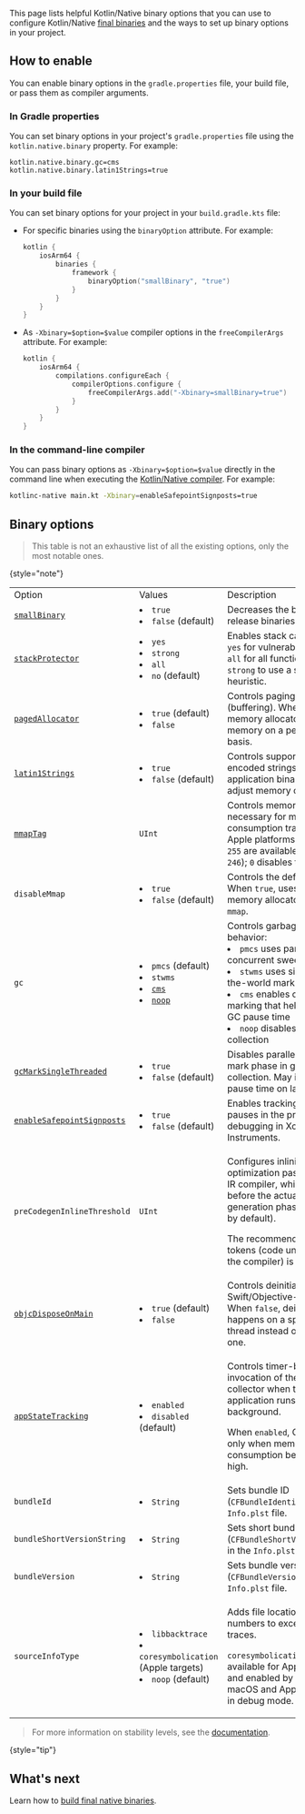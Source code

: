 [//]: # (title: Kotlin/Native binary options)

This page lists helpful Kotlin/Native binary options that you can use to configure Kotlin/Native [final binaries](https://www.jetbrains.com/help/kotlin-multiplatform-dev/multiplatform-build-native-binaries.html)
and the ways to set up binary options in your project.

## How to enable

You can enable binary options in the `gradle.properties` file, your build file, or pass them as compiler arguments.

### In Gradle properties

You can set binary options in your project's `gradle.properties` file using the `kotlin.native.binary` property. For example:

```none
kotlin.native.binary.gc=cms
kotlin.native.binary.latin1Strings=true
```

### In your build file

You can set binary options for your project in your `build.gradle.kts` file:

* For specific binaries using the `binaryOption` attribute. For example:

  ```kotlin
  kotlin {
      iosArm64 {
          binaries {
              framework {
                  binaryOption("smallBinary", "true")
              }
          }
      }
  }
  ```

* As `-Xbinary=$option=$value` compiler options in the `freeCompilerArgs` attribute. For example:

  ```kotlin
  kotlin {
      iosArm64 {
          compilations.configureEach {
              compilerOptions.configure {
                  freeCompilerArgs.add("-Xbinary=smallBinary=true")
              }
          }
      }
  }
  ```

### In the command-line compiler

You can pass binary options as `-Xbinary=$option=$value` directly in the command line when executing
the [Kotlin/Native compiler](native-get-started.md#using-the-command-line-compiler).
For example:

```bash
kotlinc-native main.kt -Xbinary=enableSafepointSignposts=true
```

## Binary options

> This table is not an exhaustive list of all the existing options, only the most notable ones.
>
{style="note"}

<table column-width="fixed">
    <tr>
        <td width="240">Option</td>
        <td width="170">Values</td>
        <td>Description</td>
        <td width="110">Status</td>
    </tr>
    <tr>
        <td><a href="whatsnew-eap.md#smaller-binary-size-for-release-binaries"><code>smallBinary</code></a></td>
        <td>
            <list>
                <li><code>true</code></li>
                <li><code>false</code> (default)</li>
            </list>
        </td>
        <td>Decreases the binary size for release binaries.</td>
        <td>Experimental since 2.2.20</td>
    </tr>
    <tr>
        <td><a href="whatsnew-eap.md#support-for-stack-canaries-in-binaries"><code>stackProtector</code></a></td>
        <td>
            <list>
                <li><code>yes</code></li>
                <li><code>strong</code></li>
                <li><code>all</code></li>
                <li><code>no</code> (default)</li>
            </list>
        </td>
        <td>Enables stack canaries: use <code>yes</code> for vulnerable functions, <code>all</code> for all functions, and <code>strong</code> to use a stronger heuristic.</td>
        <td>Available since 2.2.20</td>
    </tr>
    <tr>
        <td><a href="native-memory-manager.md#disable-allocator-paging"><code>pagedAllocator</code></a></td>
        <td>
            <list>
                <li><code>true</code> (default)</li>
                <li><code>false</code></li>
            </list>
        </td>
        <td>Controls paging of allocations (buffering). When <code>false</code>, the memory allocator reserves memory on a per-object basis.</td>
        <td>Experimental since 2.2.0</td>
    </tr>
    <tr>
        <td><a href="native-memory-manager.md#enable-support-for-latin-1-strings"><code>latin1Strings</code></a></td>
        <td>
            <list>
                <li><code>true</code></li>
                <li><code>false</code> (default)</li>
            </list>
        </td>
        <td>Controls support for Latin-1-encoded strings to reduce application binary size and adjust memory consumption.</td>
        <td>Experimental since 2.2.0</td>
    </tr>
    <tr>
        <td><a href="native-memory-manager.md#track-memory-consumption-on-apple-platforms"><code>mmapTag</code></a></td>
        <td><code>UInt</code></td>
        <td>Controls memory tagging, necessary for memory consumption tracking on Apple platforms. Values <code>240</code>-<code>255</code> are available (default is <code>246</code>); <code>0</code> disables tagging.</td>
        <td>Available since 2.2.0</td>
    </tr>
    <tr>
        <td><code>disableMmap</code></td>
        <td>
            <list>
                <li><code>true</code></li>
                <li><code>false</code> (default)</li>
            </list>
        </td>
        <td>Controls the default allocator. When <code>true</code>, uses the <code>malloc</code> memory allocator instead of <code>mmap</code>.</td>
        <td>Available since 2.2.0</td>
    </tr>
    <tr>
        <td><code>gc</code></td>
        <td>
            <list>
                <li><code>pmcs</code> (default)</li>
                <li><code>stwms</code></li>
                <li><a href="native-memory-manager.md#optimize-gc-performance"><code>cms</code></a></li>
                <li><a href="native-memory-manager.md#disable-garbage-collection"><code>noop</code></a></li>
            </list>
        </td>
        <td>Controls garbage collection behavior:
            <list>
                <li><code>pmcs</code> uses parallel mark concurrent sweep</li>
                <li><code>stwms</code> uses simple stop-the-world mark and sweep</li>
                <li><code>cms</code> enables concurrent marking that helps decrease GC pause time</li>
                <li><code>noop</code> disables garbage collection</li>
            </list>
        </td>
        <td><code>cms</code> is Experimental since 2.0.20</td>
    </tr>
    <tr>
        <td><a href="native-memory-manager.md#garbage-collector"><code>gcMarkSingleThreaded</code></a></td>
        <td>
            <list>
                <li><code>true</code></li>
                <li><code>false</code> (default)</li>
            </list>
        </td>
        <td>Disables parallelization of the mark phase in garbage collection. May increase GC pause time on large heaps.</td>
        <td>Available since 1.7.20</td>
    </tr>
    <tr>
        <td><a href="native-memory-manager.md#monitor-gc-performance"><code>enableSafepointSignposts</code></a></td>
        <td>
            <list>
                <li><code>true</code></li>
                <li><code>false</code> (default)</li>
            </list>
        </td>
        <td>Enables tracking GC-related pauses in the project for debugging in Xcode Instruments.</td>
        <td>Available since 2.0.20</td>
    </tr>
    <tr>
        <td><code>preCodegenInlineThreshold</code></td>
        <td><code>UInt</code></td>
        <td>
            <p>Configures inlining optimization pass in the Kotlin IR compiler, which comes before the actual code generation phase (disabled by default).</p> 
            <p>The recommended number of tokens (code units parsed by the compiler) is 40.</p>
        </td>
        <td>Experimental since 2.1.20</td>
    </tr>
    <tr>
        <td><a href="native-arc-integration.md#deinitializers"><code>objcDisposeOnMain</code></a></td>
        <td>
            <list>
                <li><code>true</code> (default)</li>
                <li><code>false</code></li>
            </list>
        </td>
        <td>Controls deinitialization of Swift/Objective-C objects. When <code>false</code>, deinitialization happens on a special GC thread instead of the main one.</td>
        <td>Available since 1.9.0</td>
    </tr>
    <tr>
        <td><a href="native-arc-integration.md#support-for-background-state-and-app-extensions"><code>appStateTracking</code></a></td>
        <td>
            <list>
                <li><code>enabled</code></li>
                <li><code>disabled</code> (default)</li>
            </list>
        </td>
        <td>
            <p>Controls timer-based invocation of the garbage collector when the application runs in the background.</p>
            <p>When <code>enabled</code>, GC is called only when memory consumption becomes too high.</p>
       </td>
        <td>Experimental since 1.7.20</td>
    </tr>
    <tr>
        <td><code>bundleId</code></td>
        <td>
            <list>
                <li><code>String</code></li>
            </list>
        </td>
        <td>Sets bundle ID (<code>CFBundleIdentifier</code>) in the <code>Info.plst</code> file.</td>
        <td>Available since 1.7.20</td>
    </tr>
    <tr>
        <td><code>bundleShortVersionString</code></td>
        <td>
            <list>
                <li><code>String</code></li>
            </list>
        </td>
        <td>Sets short bundle version (<code>CFBundleShortVersionString</code>) in the <code>Info.plst</code> file.</td>
        <td>Available since 1.7.20</td>
    </tr>
    <tr>
        <td><code>bundleVersion</code></td>
        <td>
            <list>
                <li><code>String</code></li>
            </list>
        </td>
        <td>Sets bundle version (<code>CFBundleVersion</code>) in the <code>Info.plst</code> file.</td>
        <td>Available since 1.7.20</td>
    </tr>
    <tr>
        <td><code>sourceInfoType</code></td>
        <td>
            <list>
                <li><code>libbacktrace</code></li>
                <li><code>coresymbolication</code> (Apple targets)</li>
                <li><code>noop</code> (default)</li>
            </list>
        </td>
        <td>
            <p>Adds file locations and line numbers to exception stack traces.</p>
            <p><code>coresymbolication</code> is only available for Apple targets and enabled by default for macOS and Apple simulators in debug mode.</p>
        </td>
        <td>Experimental since 1.6.20</td>
    </tr>
    <!-- <tr>
        <td><code>objcExportReportNameCollisions</code></td>
        <td>
            <list>
                <li><code>true</code></li>
                <li><code>false</code> (default)</li>
            </list>
        </td>
        <td>When <code>enabled</code>, reports warnings in case name collisions occur during Objective-C export.</td>
        <td></td>
    </tr>
    <tr>
        <td><code>objcExportErrorOnNameCollisions</code></td>
        <td>
            <list>
                <li><code>true</code></li>
                <li><code>false</code> (default)</li>
            </list>
        </td>
        <td>When <code>true</code>, issues errors in case name collisions occur during Objective-C export.</td>
        <td></td>
    </tr>
    <tr>
        <td><code>debugCompilationDir</code></td>
        <td><code>String</code></td>
        <td>Specifies the directory path to use for debug information in the compiled binary.</td>
        <td></td>
    </tr>
    <tr>
        <td><code>fixedBlockPageSize</code></td>
        <td><code>UInt</code></td>
        <td>Controls the page size for fixed memory blocks in the memory allocator. Affects memory allocation performance and fragmentation.</td>
        <td></td>
    </tr>
    <tr>
        <td><code>gcMutatorsCooperate</code></td>
        <td>
            <list>
                <li><code>true</code></li>
                <li><code>false</code> (default)</li>
            </list>
        </td>
        <td>Controls cooperation between mutator threads and the garbage collector.</td>
        <td></td>
    </tr>
    <tr>
        <td><code>auxGCThreads</code></td>
        <td><code>UInt</code></td>
        <td>Specifies the number of auxiliary threads to use for garbage collection.</td>
        <td></td>
    </tr>
    <tr>
        <td><code>sanitizer</code></td>
        <td>
            <list>
                <li><code>address</code></li>
                <li><code>thread</code></li>
            </list>
        </td>
        <td>Enables runtime sanitizers for detecting various issues like memory errors, data races, and undefined behavior.</td>
        <td>Experimental</td>
    </tr> -->
</table>

> For more information on stability levels, see the [documentation](components-stability.md#stability-levels-explained).
> 
{style="tip"}

## What's next

Learn how to [build final native binaries](https://www.jetbrains.com/help/kotlin-multiplatform-dev/multiplatform-build-native-binaries.html).
